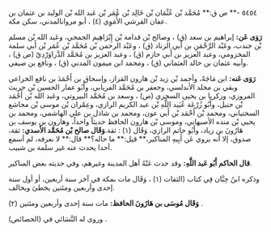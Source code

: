٥٤٥٤ -** ص ق:** مُحَمَّد بْن عُثْمَان بْن خَالِد بْن عُمَر بْن عَبد الله بْن الوليد بن عثمان بن عفان القرشي الأُمَوِي (٤) ، أبو مروانالمدني، سكن مكة.

**رَوَى عَن:** إبراهيم بن سعد (ق) ، وصالح بْن قدامة بْن إِبْرَاهِيم الجمحي، وعَبد الله بْن مسلم بْن جندب، وعَبْد الرَّحْمَنِ بن أَبي الزناد (ق) ، وعَبْد الرحمن بْن مُحَمَّد بْن عُمَر بْن أَبي سلمة المخزومي، وعبد العزيز بن أَبي حازم (ق) ، وعبد العزيز بن مُحَمَّد الدَّراوَرْدِيّ (ص ق) ، وأبيه عثمان بن خالد العثماني (ق) ، ومحمد ابن ميمون المدني (ق) ، ونافع بن صيفي.

**رَوَى عَنه:** ابن مَاجَهْ، وأحمد بْن زيد بْن هارون القزاز، وإسحاق بن أَحْمَدَ بن نافع الخزاعي وبقي بن مخلد الأندلسي، وجعفر بن مُحَمَّد الفريابي، وأَبُو عمار الحسين بْن حريث المروزي، وزكريا بن يحيى السجزي (ص) ، وسعد بن مُحَمَّد البيروتي، وعَبد الله بْن أَحْمَد بْن حنبل، وأَبُو زُرْعَة عُبَيد اللَّهِ بْن عبد الكريم الرازي، وعِمْران بْن موسى بْن مجاشع السختياني، ومحمد بْن أَحْمَد بْن أَبي عون، ومحمد بن شاذل بن علي الهاشمي، ومحمد بن يحيى بْن منده الأصبهاني، وموسى بْن هارون الحافظ حديثاً واحداً، وهارون بن يوسف بن هَارُونَ بن زياد، وأَبُو حاتم الرازي، وَقَال (١) : ثقة.**وَقَال صالح بْن مُحَمَّد الأسدي:** ثقة، صدوق، إلا أنه يروي عَن أَبِيهِ المناكير،** قيل:** ما حاله؟** قال:** لا نعرفه، لم أسمع أحدا يحدث عنه غير سلمة بن شبيب.

**قال الحاكم أَبُو عَبد اللَّهِ:** وقد حدث عَنْهُ أهل المدينة وغيرهم، وفي حديثه بعض المناكير.

وذكره ابنُ حِبَّان فِي كتاب (الثقات (١) ، وَقَال مات بمكة في آخر سنة أربعين، أو أول سنة إحدى وأربعين ومئتين يخطئ ويخالف.

**وَقَال مُوسَى بن هَارُونَ الحافظ:** مات سنة إحدى وأربعين ومئتين (٢) .

وروى له النَّسَائي في (الخصائص) .
